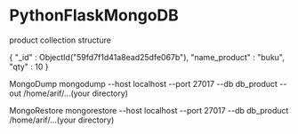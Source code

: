 # PythonFlaskMongoDB

product collection structure

{
    "_id" : ObjectId("59fd7f1d41a8ead25dfe067b"),
    "name_product" : "buku",
    "qty" : 10
}


MongoDump
mongodump --host localhost --port 27017 --db db_product --out /home/arif/...(your directory)

MongoRestore
mongorestore --host localhost --port 27017 --db db_product /home/arif/...(your directory)

